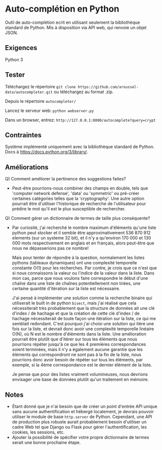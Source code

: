 # Auto-complétion en Python

Outil de auto-complétion ecrit en utilisant seulement la bibliothèque standard de Python. Mis à disposition via 
API web, qui renvoie un objet JSON.

## Exigences
Python 3

## Tester
Téléchargez le répertoire `git clone https://github.com/aroussel-data/autocompleter.git` ou téléchargez au format .zip.

Depuis le répertoire `autocompleter/`

Lancez le serveur web: `python webserver.py`

Dans un browser, entrez: `http://127.0.0.1:8000/autocomplete?query=crypt`

## Contraintes
Système implémenté uniquement avec la bibliothèque standard de Python. Docs à https://docs.python.org/3/library/.

## Améliorations 
Q) Comment améliorer la pertinence des suggestions faites? 

- Peut-être pourrions-nous combiner des champs en double, tels que 'computer network defense', 'data' ou 
  'symmetric' ou pré-créer certaines catégories telles que la 'cryptography'. Une autre option pourrait être d'utiliser 
  l'historique de recherche de l'utilisateur pour prédire le mot qu'il est le plus susceptible de rechercher. 

Q) Comment gérer un dictionnaire de termes de taille plus conséquente?

- Par curiosité, j'ai recherché le nombre maximum d'éléments qu'une liste python peut stocker et il semble être 
  approximativement 536 870 912 elements (sur un systeme 32 bit), et il n'y a qu'environ 170 000 et 130 000 mots 
  respectivement en anglais et en français, alors peut-être que nous ne dépasserions pas ce nombre!
  
  Mais pour tenter de répondre à la question, normalement les listes pythons (tableaux dynamiques) ont une complexité
  temporelle constante O(1) pour les recherches. Par contre, je crois que ce n'est que si nous connaissons la valeur 
  ou l'indice de la valeur dans la liste. Dans mon cas, parce que nous voulons faire correspondre le début d'une chaîne 
  dans une liste de chaînes potentiellement non triées, une certaine quantité d'itération sur la liste est nécessaire.
  
  J'ai pensé à implémenter une solution comme la recherche binaire qui utiliserait le built in de python `bisect`, mais 
  j'ai réalisé que cela nécessiterait très probablement que la structure de données ait une clé d'index / de hachage et 
  que la création de cette clé d'index / de hachage nécessiterait de toute façon une itération sur la liste, ce qui 
  me semblait redondant. C'est pourquoi j'ai choisi une solution qui itère une fois sur la liste, et devrait donc avoir 
  une complexité temporelle linéaire O(N), où N est le nombre d'éléments dans la liste. 
  Une amélioration pourrait être plutôt que d'itérer sur tous les éléments que nous pourrions répéter jusqu'à ce que les
  4 premières correspondances soient terminées, mais il n'y a également aucune garantie que les éléments qui 
  correspondront ne sont pas à la fin de la liste, nous pourrions donc avoir besoin de répéter sur tous les éléments, 
  par exemple, si la 4ème correspondance est le dernier élément de la liste.
  
  Je pense que pour des listes vraiment volumineuses, nous devrions envisager une base de données plutôt qu'un 
  traitement en mémoire.    

## Notes

- Étant donné que je n'ai besoin que de créer un point d'entrée API unique sans aucune authentification et hébergé 
  localement, je devrais pouvoir utiliser le module de base `http.server` de Python. Cependant, une API de production 
  plus robuste aurait probablement besoin d'utiliser un cadre Web tel que Django ou Flask pour gérer 
  l'authentification, les cookies, les sessions, etc. 
- Ajouter la possibilité de spécifier votre propre dictionnaire de termes serait une bonne prochaine étape.